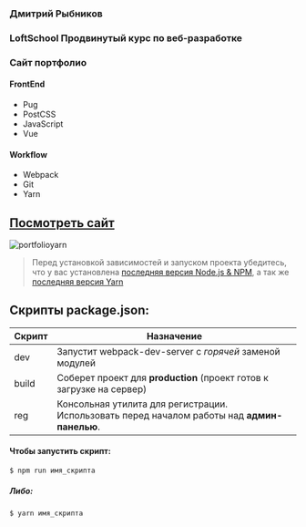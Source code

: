 ﻿### **Дмитрий Рыбников**
### **LoftSchool Продвинутый курс по веб-разработке**
### **Сайт портфолио**

#### FrontEnd
* Pug
* PostCSS
* JavaScript
* Vue

#### Workflow
* Webpack
* Git
* Yarn

## [Посмотреть сайт]()
![portfolio]()yarn

> Перед установкой зависимостей и запуском проекта убедитесь, что у вас установлена [последняя версия Node.js & NPM](https://nodejs.org/en/download/current/), а так же
[последняя версия Yarn](https://yarnpkg.com/ru/docs/install)

## Скрипты package.json:

| Скрипт | Назначение |
| ------ | ------ |
| dev | Запустит webpack-dev-server с _горячей_ заменой модулей |
| build | Соберет проект для **production** (проект готов к загрузке на сервер) |
| reg | Консольная утилита для регистрации. Использовать перед началом работы над **админ-панелью**. |

#### Чтобы запустить скрипт:
```sh
$ npm run имя_скрипта
```
##### Либо:
```sh
$ yarn имя_скрипта
```